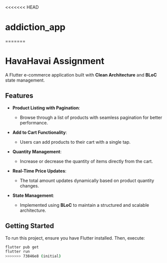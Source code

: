 <<<<<<< HEAD
# addiction_app
=======
# HavaHavai Assignment

A Flutter e-commerce application built with **Clean Architecture** and **BLoC** state management.

## Features

- **Product Listing with Pagination**:  
  - Browse through a list of products with seamless pagination for better performance.

- **Add to Cart Functionality**:  
  - Users can add products to their cart with a single tap.

- **Quantity Management**:  
  - Increase or decrease the quantity of items directly from the cart.

- **Real-Time Price Updates**:  
  - The total amount updates dynamically based on product quantity changes.

- **State Management**:  
  - Implemented using **BLoC** to maintain a structured and scalable architecture.

## Getting Started

To run this project, ensure you have Flutter installed. Then, execute:

```sh
flutter pub get
flutter run
>>>>>>> 73846e8 (initial)
